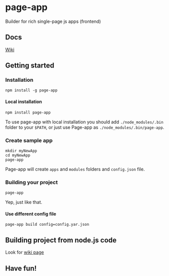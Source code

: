 page-app
========

Builder for rich single-page js apps (frontend)

## Docs
[Wiki](https://github.com/norlin/page-app/wiki)

## Getting started
### Installation
    npm install -g page-app

#### Local installation
    npm install page-app
To use page-app with local installation you should add `./node_modules/.bin` folder to your `$PATH`, or just use Page-app as `./node_modules/.bin/page-app`.

### Create sample app
    mkdir myNewApp
    cd myNewApp
    page-app
Page-app will create `apps` and `modules` folders and `config.json` file.

### Building your project
    page-app
Yep, just like that.

#### Use different config file
    page-app build config=config.yar.json
    
## Building project from node.js code
Look for [wiki page](https://github.com/norlin/page-app/wiki/Building-project-from-node.js-code)

## Have fun!
